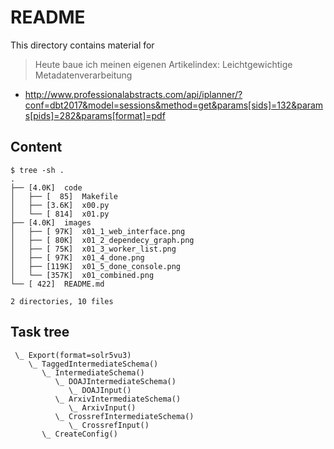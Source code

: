 README
======

This directory contains material for

> Heute baue ich meinen eigenen Artikelindex: Leichtgewichtige Metadatenverarbeitung

* http://www.professionalabstracts.com/api/iplanner/?conf=dbt2017&model=sessions&method=get&params[sids]=132&params[pids]=282&params[format]=pdf

Content
-------

```
$ tree -sh .
.
├── [4.0K]  code
│   ├── [  85]  Makefile
│   ├── [3.6K]  x00.py
│   └── [ 814]  x01.py
├── [4.0K]  images
│   ├── [ 97K]  x01_1_web_interface.png
│   ├── [ 80K]  x01_2_dependecy_graph.png
│   ├── [ 75K]  x01_3_worker_list.png
│   ├── [ 97K]  x01_4_done.png
│   ├── [119K]  x01_5_done_console.png
│   └── [357K]  x01_combined.png
└── [ 422]  README.md

2 directories, 10 files

```

Task tree
---------

```
 \_ Export(format=solr5vu3)
    \_ TaggedIntermediateSchema()
       \_ IntermediateSchema()
          \_ DOAJIntermediateSchema()
             \_ DOAJInput()
          \_ ArxivIntermediateSchema()
             \_ ArxivInput()
          \_ CrossrefIntermediateSchema()
             \_ CrossrefInput()
       \_ CreateConfig()
```
